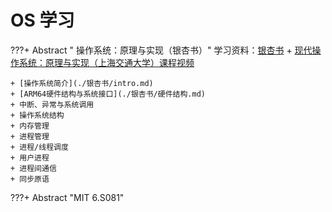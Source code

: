# OS 学习

???+ Abstract " 操作系统：原理与实现（银杏书）"
    学习资料：[银杏书](https://ipads.se.sjtu.edu.cn/ospi/) + [现代操作系统：原理与实现（上海交通大学）课程视频](https://www.bilibili.com/video/BV1B341117Ez?vd_source=5fa02103766b69077c1fb777a2600c0f)

    + [操作系统简介](./银杏书/intro.md)
    + [ARM64硬件结构与系统接口](./银杏书/硬件结构.md)
    + 中断、异常与系统调用
    + 操作系统结构
    + 内存管理
    + 进程管理
    + 进程/线程调度
    + 用户进程
    + 进程间通信
    + 同步原语

???+ Abstract "MIT 6.S081"